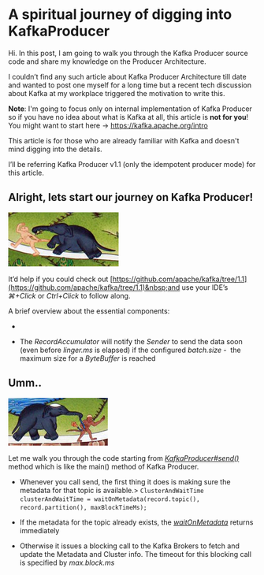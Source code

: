 # A spiritual journey of digging into KafkaProducer

Hi. In this post, I am going to walk you through the Kafka Producer source code and share my knowledge on the Producer Architecture.

I couldn’t find any such article about Kafka Producer Architecture till date and wanted to post one myself for a long time but 
a recent tech discussion about Kafka at my workplace triggered the motivation to write this.

**Note**: I'm going to focus only on internal implementation of Kafka Producer so if you have no idea about what is Kafka at all, 
this article is **not for you**! You might want to start here -> https://kafka.apache.org/intro

This article is for those who are already familiar with Kafka and doesn't mind digging into the details. 

I’ll be referring Kafka Producer v1.1 (only the idempotent producer mode) for this article.


## Alright, lets start our journey on Kafka Producer!

![image](https://raw.githubusercontent.com/vigneshwaranr/blog_posts/master/screenshots/A_spiritual_journey_into_kafka_producer/Level1.png)

It’d help if you could check out&nbsp;[https://github.com/apache/kafka/tree/1.1](https://github.com/apache/kafka/tree/1.1)&nbsp;and use your IDE’s _⌘+Click_ or _Ctrl+Click_ to follow along.

A brief overview about the essential components:

* 

*   The _RecordAccumulator_ will notify the _Sender_ to send the data soon (even before _linger.ms_&nbsp;is elapsed)&nbsp;if the configured _batch.size_&nbsp;-&nbsp; the maximum size for a _ByteBuffer_ is reached

## Umm..
![image](https://raw.githubusercontent.com/vigneshwaranr/blog_posts/master/screenshots/A_spiritual_journey_into_kafka_producer/Level2.png)

Let me walk you through the code starting from _[KafkaProducer#send()](https://github.com/apache/kafka/blob/1.1/clients/src/main/java/org/apache/kafka/clients/producer/KafkaProducer.java#L790)_ method which is like the main() method of Kafka Producer.

*   Whenever you call send, the first thing it does is making sure the metadata for that topic is available.> `ClusterAndWaitTime clusterAndWaitTime = waitOnMetadata(record.topic(), record.partition(), maxBlockTimeMs);`

*   If the metadata for the topic already exists, the&nbsp;_[waitOnMetadata](https://github.com/apache/kafka/blob/1.1/clients/src/main/java/org/apache/kafka/clients/producer/KafkaProducer.java#L888)_ returns immediately

*   Otherwise it issues a blocking call to the Kafka Brokers to fetch and update the Metadata and Cluster info. The timeout for this blocking call is specified by&nbsp;_max.block.ms_
